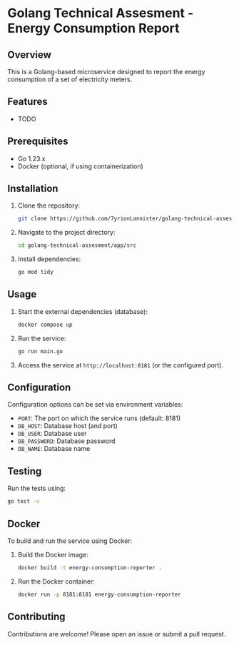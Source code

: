 # Golang Technical Assesment - Energy Consumption Report

## Overview
This is a Golang-based microservice designed to report the energy consumption of a set of electricity meters.

## Features
- TODO

## Prerequisites
- Go 1.23.x
- Docker (optional, if using containerization)

## Installation
1. Clone the repository:
    ```sh
    git clone https://github.com/7yrionLannister/golang-technical-assesment.git
    ```
2. Navigate to the project directory:
    ```sh
    cd golang-technical-assesment/app/src
    ```
3. Install dependencies:
    ```sh
    go mod tidy
    ```

## Usage
1. Start the external dependencies (database):
    ```sh
    docker compose up
    ```
2. Run the service:
    ```sh
    go run main.go
    ```
3. Access the service at `http://localhost:8181` (or the configured port).

## Configuration
Configuration options can be set via environment variables:
- `PORT`: The port on which the service runs (default: 8181)
- `DB_HOST`: Database host (and port)
- `DB_USER`: Database user
- `DB_PASSWORD`: Database password
- `DB_NAME`: Database name

## Testing
Run the tests using:
```sh
go test -v
```

## Docker
To build and run the service using Docker:
1. Build the Docker image:
    ```sh
    docker build -t energy-consumption-reporter .
    ```
2. Run the Docker container:
    ```sh
    docker run -p 8181:8181 energy-consumption-reporter
    ```

## Contributing
Contributions are welcome! Please open an issue or submit a pull request.
